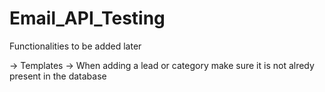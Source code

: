# Email_API_Testing

Functionalities to be added later

-> Templates
-> When adding a lead or category make sure it is not alredy present in the database